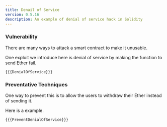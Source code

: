 ```yaml
---
title: Denail of Service
version: 0.5.16
description: An example of denial of service hack in Solidity
---
```


### Vulnerability

There are many ways to attack a smart contract to make it unusable.

One exploit we introduce here is denial of service by making the function to send Ether fail.

```solidity
{{{DenialOfService}}}
```

### Preventative Techniques

One way to prevent this is to allow the users to withdraw their Ether instead of sending it.

Here is a example.

```solidity
{{{PreventDenialOfService}}}
```
